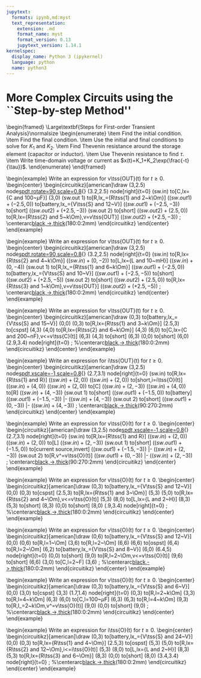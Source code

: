 ```yaml
---
jupytext:
  formats: ipynb,md:myst
  text_representation:
    extension: .md
    format_name: myst
    format_version: 0.13
    jupytext_version: 1.14.1
kernelspec:
  display_name: Python 3 (ipykernel)
  language: python
  name: python3
---
```


# More Complex Circuits using the ``Step-by-step Method''

\begin{framed}
\Large\textbf{Steps for First-order Transient Analysis}\normalsize
\begin{enumerate}
\item Find the initial condition.
\item Find the final condition.
\item Use the initial and final conditions to solve for $K_1$ and $K_2$.
\item Find Thevenin resistance around the storage element (capacitor or inductor).
\item Use Thevenin resistance to find $\tau$.
\item Write time-domain voltage or current as $x(t)=K_1+K_2\exp(\frac{-t}{\tau})$.
\end{enumerate}
\end{framed}

\begin{example}
Write an expression for v\tss{OUT}(t) for $t\geq 0$.
\begin{center}
\begin{circuitikz}[american]\draw
(3,2.5) node[spdt,rotate=90,scale=0.8](sw){}
(3.2,2.5) node[right]{t=0}
(sw.in) to[C,lx={C and 100~$\mu$F}] (3,0)
(sw.out 1) to[R,lx_={R\tss{1} and 2~k\Om}] ($(sw.out 1)+(-2.5,0)$) to[battery,lx_={V\tss{S} and 12~V}] ($(sw.out 1)+(-2.5,-3)$) to[short] ($(sw.out 2)+(+2.5,-3)$)
(sw.out 2) to[short] ($(sw.out 2)+(2.5,0)$) to[R,lx={R\tss{2} and 5~k\Om},v=v\tss{OUT}] ($(sw.out 2)+(+2.5,-3)$)
;
\centerarc[black,->,thick](3,2.4)(180:0:2mm)
\end{circuitikz}
\end{center}
\end{example}

\begin{example}
Write an expression for v\tss{OUT}(t) for $t\geq 0$.
\begin{center}
\begin{circuitikz}[american]\draw
(3,2.5) node[spdt,rotate=90,scale=0.8](sw){}
(3.2,2.5) node[right]{t=0}
(sw.in) to[R,lx={R\tss{2} and 4~k\Om}] ($(sw.in)+(0,-2)$) to[L,lx={L and 10~mH}] ($(sw.in)+(0,-4)$)
(sw.out 1) to[R,lx_={R\tss{1} and 6~k\Om}] ($(sw.out 1)+(-2.5,0)$) to[battery,lx_={V\tss{S} and 10~V}] ($(sw.out 1)+(-2.5,-5)$) to[short] ($(sw.out 2)+(+2.5,-5)$)
(sw.out 2) to[short] ($(sw.out 2)+(2.5,0)$) to[R,lx={R\tss{3} and 1~k\Om},v=v\tss{OUT}] ($(sw.out 2)+(+2.5,-5)$)
;
\centerarc[black,->,thick](3,2.4)(180:0:2mm)
\end{circuitikz}
\end{center}
\end{example}

\begin{example}
Write an expression for v\tss{OUT}(t) for $t\geq 0$.
\begin{center}
\begin{circuitikz}[american]\draw
(0,3) to[battery,lx_={V\tss{S} and 15~V}] (0,0)
(0,3) to[R,lx={R\tss{1} and 3~k\Om}] (2.5,3) to[cspst] (4,3)
(4,0) to[R,lx={R\tss{2} and 6~k\Om}] (4,3)
(6,0) to[C,lx={C and 200~nF},v<=v\tss{C}(t)] (6,3)
(4,3) to[short] (6,3)
(0,0) to[short] (6,0)
(2.9,3.4) node[right]{t=0}
;
%\centerarc[black,->,thick](3,2.4)(180:0:2mm)
\end{circuitikz}
\end{center}
\end{example}

\begin{example}
Write an expression for i\tss{OUT}(t) for $t\geq 0$.
\begin{center}
\begin{circuitikz}[american]\draw
(3,2.5) node[spdt,xscale=-1,scale=0.8](sw){}
(2.7,3.1) node[right]{t=0}
(sw.in) to[R,lx={R\tss{1} and R}] ($(sw.in) + (2,0)$)
($(sw.in) + (2,0)$) to[short,i=i\tss{O}(t)] ($(sw.in) + (4,0)$)
($(sw.in) + (2,0)$) to[C] ($(sw.in) + (2,-3)$)
($(sw.in) + (4,0)$) to[R] ($(sw.in) + (4,-3)$)
(sw.out 1) to[short] ($(sw.out 1) + (-1.5,0)$) to[battery] ($(sw.out 1) + (-1.5,-3)$) |- ($(sw.in) + (4,-3)$)
(sw.out 2) to[short] ($(sw.out 1) + (0,-3)$) |- ($(sw.in) + (4,-3)$)
;
\centerarc[black,->,thick](3.1,2.5)(90:270:2mm)
\end{circuitikz}
\end{center}
\end{example}

\begin{example}
Write an expression for v\tss{O}(t) for $t\geq 0$.
\begin{center}
\begin{circuitikz}[american]\draw
(3,2.5) node[spdt,xscale=-1,scale=0.8](sw){}
(2.7,3.1) node[right]{t=0}
(sw.in) to[R,lx={R\tss{1} and R}] ($(sw.in) + (2,0)$)
($(sw.in) + (2,0)$) to[L] ($(sw.in) + (2,-3)$)
(sw.out 1) to[short] ($(sw.out 1) + (-1.5,0)$) to[current source,invert] ($(sw.out 1) + (-1.5,-3)$) |- ($(sw.in) + (2,-3)$)
(sw.out 2) to[R,v^=v\tss{O}(t)] ($(sw.out 1) + (0,-3)$) |- ($(sw.in) + (2,-3)$)
;
\centerarc[black,->,thick](3.1,2.5)(90:270:2mm)
\end{circuitikz}
\end{center}
\end{example}

\begin{example}
Write an expression for v\tss{O}(t) for $t\geq 0$.
\begin{center}
\begin{circuitikz}[american]\draw
(0,3) to[battery,lx_={V\tss{S} and 12~V}] (0,0)
(0,3) to[cspst] (2.5,3) to[R,lx={R\tss{1} and 3~\Om}] (5,3)
(5,0) to[R,lx={R\tss{2} and 4~\Om},v<=v\tss{O}(t)] (5,3)
(8,0) to[L,lx={L and 2~H}] (8,3)
(5,3) to[short] (8,3)
(0,0) to[short] (8,0)
(.9,3.4) node[right]{t=0}
;
%\centerarc[black,->,thick](3,2.4)(180:0:2mm)
\end{circuitikz}
\end{center}
\end{example}

\begin{example}
Write an expression for v\tss{O}(t) for $t\geq 0$.
\begin{center}
\begin{circuitikz}[american]\draw
(0,6) to[battery,lx_={V\tss{S} and 12~V}] (0,0)
(0,6) to[R,l=1~\Om] (3,6) to[R,l=2~\Om] (6,6)
(6,6) to[ospst] (6,4) to[R,l=2~\Om] (6,2) to[battery,lx_={V\tss{S} and 8~V}] (6,0)
(6.4,5) node[right]{t=0}
(0,0) to[short] (9,0) to[R,l=2~\Om,v<=v\tss{O}(t)] (9,6) to[short] (6,6)
(3,0) to[C,l=2~F] (3,6)
;
%\centerarc[black,->,thick](3,2.4)(180:0:2mm)
\end{circuitikz}
\end{center}
\end{example}

\begin{example}
Write an expression for v\tss{O}(t) for $t\geq 0$.
\begin{center}
\begin{circuitikz}[american]\draw
(0,3) to[battery,lx_={V\tss{S} and 6~V}] (0,0)
(3,0) to[cspst] (3,3)
(1.7,1.4) node[right]{t=0}
(0,3) to[R,l=2~k\Om] (3,3) to[R,l=4~k\Om] (6,3)
(6,0) to[C,l=100~$\mu$F] (6,3)
(6,3) to[R,l=4~k\Om] (9,3) to[R,l_=2~k\Om,v^=v\tss{O}(t)] (9,0)
(0,0) to[short] (9,0)
;
%\centerarc[black,->,thick](3,2.4)(180:0:2mm)
\end{circuitikz}
\end{center}
\end{example}

\begin{example}
Write an expression for i\tss{O}(t) for $t\geq 0$.
\begin{center}
\begin{circuitikz}[american]\draw
(0,3) to[battery,lx_={V\tss{S} and 24~V}] (0,0)
(0,3) to[R,lx={R\tss{1} and 4~\Om}] (2.5,3) to[ospst] (5,3)
(5,0) to[R,lx={R\tss{2} and 12~\Om},i<=i\tss{O}(t)] (5,3)
(8,0) to[L,lx={L and 2~H}] (8,3)
(5,3) to[R,lx={R\tss{3} and 6~\Om}] (8,3)
(0,0) to[short] (8,0)
(3.4,3.4) node[right]{t=0}
;
%\centerarc[black,->,thick](3,2.4)(180:0:2mm)
\end{circuitikz}
\end{center}
\end{example}
